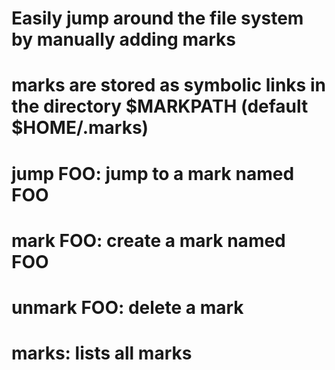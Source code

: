 # Easily jump around the file system by manually adding marks
# marks are stored as symbolic links in the directory $MARKPATH (default $HOME/.marks)
#
# jump FOO: jump to a mark named FOO
# mark FOO: create a mark named FOO
# unmark FOO: delete a mark
# marks: lists all marks
#
